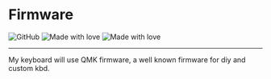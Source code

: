 # Firmware

![GitHub](https://img.shields.io/github/license/abr1bus/ergoduino?style=for-the-badge) ![Made with love](https://img.shields.io/badge/run%20with-qmk-ff69b4?style=for-the-badge&logo=appveyor) ![Made with love](https://img.shields.io/badge/current%20release-v0.1-success?style=for-the-badge&logo=appveyor)

----

My keyboard will use QMK firmware, a well known firmware for diy and custom kbd.